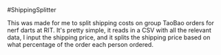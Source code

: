 #ShippingSplitter

This was made for me to split shipping costs on group TaoBao orders for nerf darts at RIT.
It's pretty simple, it reads in a CSV with all the relevant data, I input the shipping price, and it splits the shipping price based on what percentage of the order each person ordered.